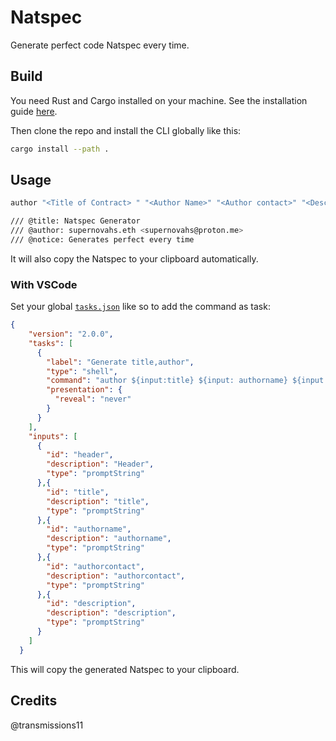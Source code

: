 # Natspec 

Generate perfect code Natspec every time.

## Build

You need Rust and Cargo installed on your machine. See the installation guide
[here](https://doc.rust-lang.org/cargo/getting-started/installation.html).

Then clone the repo and install the CLI globally like this:

```sh
cargo install --path .
```

## Usage

```sh
author "<Title of Contract> " "<Author Name>" "<Author contact>" "<Description of contract>"
```

```sh
/// @title: Natspec Generator
/// @author: supernovahs.eth <supernovahs@proton.me>
/// @notice: Generates perfect every time
```

It will also copy the Natspec to your clipboard automatically.

### With VSCode

Set your global [`tasks.json`](https://stackoverflow.com/questions/41046494/making-global-tasks-in-vs-code) like so to add the command as task:

```json
{
    "version": "2.0.0",
    "tasks": [
      {
        "label": "Generate title,author",
        "type": "shell",
        "command": "author ${input:title} ${input: authorname} ${input:authorcontact} ${input:description}",
        "presentation": {
          "reveal": "never"
        }
      }
    ],
    "inputs": [
      {
        "id": "header",
        "description": "Header",
        "type": "promptString"
      },{
        "id": "title",
        "description": "title",
        "type": "promptString" 
      },{
        "id": "authorname",
        "description": "authorname",
        "type": "promptString"
      },{
        "id": "authorcontact",
        "description": "authorcontact",
        "type": "promptString"
      },{
        "id": "description",
        "description": "description",
        "type": "promptString"
      }
    ]
  }
```

This will copy the generated Natspec to your clipboard.

## Credits

@transmissions11